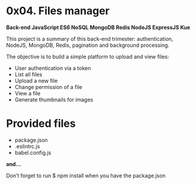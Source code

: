 # 0x04. Files manager

**Back-end JavaScript ES6 NoSQL MongoDB Redis NodeJS ExpressJS Kue**

This project is a summary of this back-end trimester: authentication, NodeJS, MongoDB, Redis, pagination and background processing.

The objective is to build a simple platform to upload and view files:

- User authentication via a token 
- List all files
- Upload a new file
- Change permission of a file
- View a file
- Generate thumbnails for images

# Provided files

- package.json
- .eslintrc.js
- babel.config.js

**and…**

Don’t forget to run $ npm install when you have the package.json

